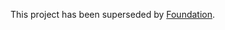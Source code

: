 This project has been superseded by [Foundation][].

  [Foundation]: https://github.com/paritytrading/foundation
